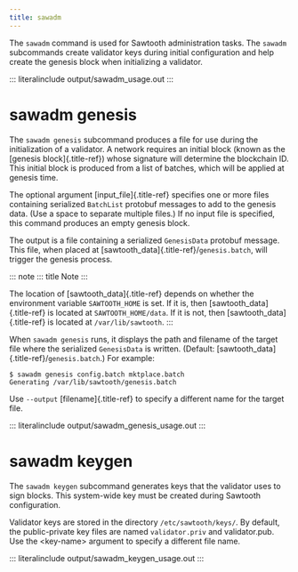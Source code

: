 ```yaml
---
title: sawadm
---
```


The `sawadm` command is used for Sawtooth administration tasks. The
`sawadm` subcommands create validator keys during initial configuration
and help create the genesis block when initializing a validator.

::: literalinclude
output/sawadm_usage.out
:::

# sawadm genesis

<!--
     Copyright 2017 Intel Corporation

     Licensed under the Apache License, Version 2.0 (the "License");
     you may not use this file except in compliance with the License.
     You may obtain a copy of the License at

         http://www.apache.org/licenses/LICENSE-2.0

     Unless required by applicable law or agreed to in writing, software
     distributed under the License is distributed on an "AS IS" BASIS,
     WITHOUT WARRANTIES OR CONDITIONS OF ANY KIND, either express or implied.
     See the License for the specific language governing permissions and
     limitations under the License.

  Licensed under Creative Commons Attribution 4.0 International License
  https://creativecommons.org/licenses/by/4.0/
-->

The `sawadm genesis` subcommand produces a file for use during the
initialization of a validator. A network requires an initial block
(known as the [genesis block]{.title-ref}) whose signature will
determine the blockchain ID. This initial block is produced from a list
of batches, which will be applied at genesis time.

The optional argument [input_file]{.title-ref} specifies one or more
files containing serialized `BatchList` protobuf messages to add to the
genesis data. (Use a space to separate multiple files.) If no input file
is specified, this command produces an empty genesis block.

The output is a file containing a serialized `GenesisData` protobuf
message. This file, when placed at
[sawtooth_data]{.title-ref}/`genesis.batch`, will trigger the genesis
process.

::: note
::: title
Note
:::

The location of [sawtooth_data]{.title-ref} depends on whether the
environment variable `SAWTOOTH_HOME` is set. If it is, then
[sawtooth_data]{.title-ref} is located at `SAWTOOTH_HOME/data`. If it is
not, then [sawtooth_data]{.title-ref} is located at `/var/lib/sawtooth`.
:::

When `sawadm genesis` runs, it displays the path and filename of the
target file where the serialized `GenesisData` is written. (Default:
[sawtooth_data]{.title-ref}/`genesis.batch`.) For example:

``` console
$ sawadm genesis config.batch mktplace.batch
Generating /var/lib/sawtooth/genesis.batch
```

Use `--output` [filename]{.title-ref} to specify a different name for
the target file.

::: literalinclude
output/sawadm_genesis_usage.out
:::

# sawadm keygen

The `sawadm keygen` subcommand generates keys that the validator uses to
sign blocks. This system-wide key must be created during Sawtooth
configuration.

Validator keys are stored in the directory `/etc/sawtooth/keys/`. By
default, the public-private key files are named `validator.priv` and
validator.pub. Use the \<key-name> argument to specify a different file
name.

::: literalinclude
output/sawadm_keygen_usage.out
:::

